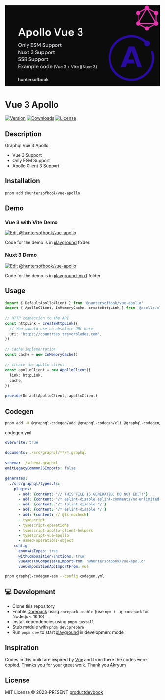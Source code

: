 ![alt text](https://github.com/huntersofbook/huntersofbook/blob/main/docs/public/images/graphql-vue.png?raw=true)


# Vue 3 Apollo

<p>
      <a href="https://www.npmjs.com/package/@huntersofbook/vue-apollo"><img src="https://img.shields.io/npm/v/@huntersofbook/vue-apollo.svg?style=flat&colorA=002438&colorB=28CF8D" alt="Version"></a>
      <a href="https://www.npmjs.com/package/@huntersofbook/vue-apollo"><img src="https://img.shields.io/npm/dm/@huntersofbook/vue-apollo.svg?style=flat&colorA=002438&colorB=28CF8D" alt="Downloads"></a>
      <a href="./LICENSE"><img src="https://img.shields.io/github/license/huntersofbook/huntersofbook.svg?style=flat&colorA=002438&colorB=28CF8D" alt="License"></a>
</p>


## Description
Graphql Vue 3 Apollo
- Vue 3 Support
- Only ESM Support
- Apollo Client 3 Support

## Installation

```bash
pnpm add @huntersofbook/vue-apollo
```


## Demo 

### Vue 3 with Vite Demo

[![Edit @huntersofbook/vue-apollo](https://codesandbox.io/static/img/play-codesandbox.svg)](https://githubbox.com/huntersofbook/huntersofbook/tree/main/projects/graphql/playground)

Code for the demo is in [playground](../../playground) folder.

### Nuxt 3 Demo
[![Edit @huntersofbook/vue-apollo](https://codesandbox.io/static/img/play-codesandbox.svg)](https://githubbox.com/huntersofbook/huntersofbook/tree/main/projects/graphql/playground-nuxt)

Code for the demo is in [playground-nuxt](../../playground-nuxt) folder.

## Usage

```ts
import { DefaultApolloClient } from '@huntersofbook/vue-apollo'
import { ApolloClient, InMemoryCache, createHttpLink } from '@apollo/client/core'

// HTTP connection to the API
const httpLink = createHttpLink({
  // You should use an absolute URL here
  uri: 'https://countries.trevorblades.com',
})

// Cache implementation
const cache = new InMemoryCache()

// Create the apollo client
const apolloClient = new ApolloClient({
  link: httpLink,
  cache,
})

provide(DefaultApolloClient, apolloClient)

```

## Codegen

```bash
pnpm add -D @graphql-codegen/add @graphql-codegen/cli @graphql-codegen/typescript @graphql-codegen/named-operations-object @graphql-codegen/typescript-apollo-client-helpers @graphql-codegen/typescript-operations @graphql-codegen/typescript-vue-apollo
```


codegen.yml
```yml
overwrite: true

documents: ./src/graphql/**/*.graphql

schema: ./schema.graphql
emitLegacyCommonJSImports: false

generates:
  ./src/graphql/types.ts:
    plugins:
      - add: {content: '// THIS FILE IS GENERATED, DO NOT EDIT!'}
      - add: {content: '/* eslint-disable eslint-comments/no-unlimited-disable */'}
      - add: {content: '/* tslint:disable */'}
      - add: {content: '/* eslint-disable */'}
      - add: {content: // @ts-nocheck}
      - typescript
      - typescript-operations
      - typescript-apollo-client-helpers
      - typescript-vue-apollo
      - named-operations-object
    config:
      enumsAsTypes: true
      withCompositionFunctions: true
      vueApolloComposableImportFrom: '@huntersofbook/vue-apollo'
      vueCompositionApiImportFrom: vue
```


```bash
pnpm graphql-codegen-esm --config codegen.yml
```


## 💻 Development

- Clone this repository
- Enable [Corepack](https://github.com/nodejs/corepack) using `corepack enable` (use `npm i -g corepack` for Node.js < 16.10)
- Install dependencies using `pnpm install`
- Stub module with `pnpm dev:prepare`
- Run `pnpm dev` to start [playground](./playground) in development mode



## Inspiration
Codes in this build are inspired by [Vue](https://github.com/vuejs/apollo) and from there the codes were copied. Thanks you for your great work.
Thank you [Akryum](https://github.com/Akryum)

 ## License

MIT License © 2023-PRESENT [productdevbook](https://github.com/productdevbook)

